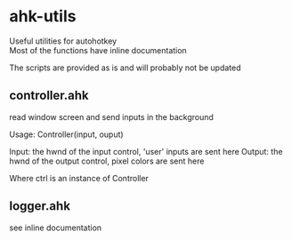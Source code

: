 # ahk-utils
Useful utilities for autohotkey  
Most of the functions have inline documentation  

The scripts are provided as is and will probably not be updated

## controller.ahk 

read window screen and send inputs in the background  

Usage: Controller(input, ouput)  

Input: the hwnd of the input control, 'user' inputs are sent here
Output: the hwnd of the output control, pixel colors are sent here

Where ctrl is an instance of Controller  

## logger.ahk 

see inline documentation
